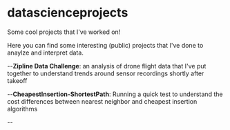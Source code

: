 # datascienceprojects
Some cool projects that I've worked on!

Here you can find some interesting (public) projects that I've done to anaylze and interpret data.

--**Zipline Data Challenge**: an analysis of drone flight data that I've put together to understand trends around sensor recordings shortly after takeoff

--**CheapestInsertion-ShortestPath**: Running a quick test to understand the cost differences between nearest neighbor and cheapest insertion algorithms

--
